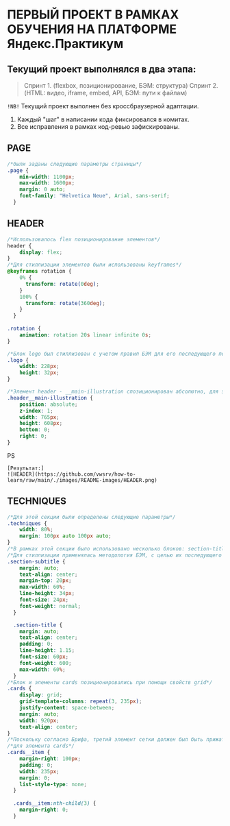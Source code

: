 # ПЕРВЫЙ ПРОЕКТ В РАМКАХ ОБУЧЕНИЯ НА ПЛАТФОРМЕ Яндекс.Практикум
## Текущий проект выполнялся в два этапа:
> Спринт 1. (flexbox, позиционирование, БЭМ: структура)
> Спринт 2. (HTML: видео, iframe, embed, API, БЭМ: пути к файлам)

`!NB!` Текущий проект выполнен без кроссбраузерной адаптации.

1. Каждый "шаг" в написании кода фиксировался в комитах.
2. Все исправления в рамках код-ревью зафискированы.

## PAGE
```css
/*были заданы следующие параметры страницы*/
.page {
    min-width: 1100px;
    max-width: 1600px;
    margin: 0 auto;
    font-family: "Helvetica Neue", Arial, sans-serif;
  }
```
## HEADER
```css
/*Использовалось flex позиционирование элементов*/
header {
    display: flex;
}
/*Для стиллизации элементов были использованы keyframes*/
@keyframes rotation {
    0% {
      transform: rotate(0deg);
    }
    100% {
      transform: rotate(360deg);
    }
  }
  
.rotation {
    animation: rotation 20s linear infinite 0s;
}

/*Блок logo был стиллизован с учетом правил БЭМ для его последующего переиспользованиея в блоке footer*/
.logo {
    width: 228px;
    height: 32px;
}

/*Элемент header - __main-illustration спозиционирован абсолютно, для этих целей использовалось свойство z-index */
.header__main-illustration {
    position: absolute;
    z-index: 1;
    width: 765px;
    height: 608px;
    bottom: 0;
    right: 0;
}
```

PS

```
[Результат:]
![HEADER](https://github.com/vwsrv/how-to-learn/raw/main/./images/README-images/HEADER.png)
```

## TECHNIQUES

```css
/*Для этой секции были определены следующие параметры*/
.techniques {
    width: 80%;
    margin: 100px auto 100px auto;
}
/*В рамках этой секции было использовано несколько блоков: section-title, section-subtitle, cards*/
/*Для стиллизации применялась методология БЭМ, с целью их последующего переиспользования*/
.section-subtitle {
    margin: auto;
    text-align: center;
    margin-top: 20px;
    max-width: 60%;
    line-height: 34px;
    font-size: 24px;
    font-weight: normal;
  }

  .section-title {
    margin: auto;
    text-align: center;
    padding: 0;
    line-height: 1.15;
    font-size: 60px;
    font-weight: 600;
    max-width: 60%;
  }  
/*Блок и элементы cards позиционировались при помощи свойств grid*/
.cards {
    display: grid;
    grid-template-columns: repeat(3, 235px);
    justify-content: space-between;
    margin: auto;
    width: 920px;
    text-align: center;
}
/*Поскольку согласно Брифа, третий элемент сетки должен был быть прижат к краю блока, использовался псевдокласс*/
/*для элемента cards*/
.cards__item {
    margin-right: 100px;
    padding: 0;
    width: 235px;
    margin: 0;
    list-style-type: none;
  }
  
  .cards__item:nth-child(3) {
    margin-right: 0;
  }
```
